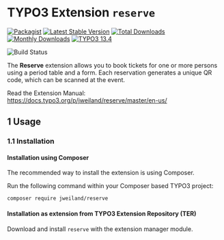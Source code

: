 # TYPO3 Extension `reserve`
[![Packagist][packagist-logo-stable]][extension-packagist-url]
[![Latest Stable Version][extension-build-shield]][extension-ter-url]
[![Total Downloads][extension-downloads-badge]][extension-packagist-url]
[![Monthly Downloads][extension-monthly-downloads]][extension-packagist-url]
[![TYPO3 13.4][TYPO3-shield]][TYPO3-13-url]

![Build Status](https://github.com/jweiland-net/reserve/actions/workflows/ci.yml/badge.svg)

The **Reserve** extension allows you to book tickets for one or more persons
using a period table and a form. Each reservation generates a unique QR code,
which can be scanned at the event.

Read the Extension Manual: https://docs.typo3.org/p/jweiland/reserve/master/en-us/

## 1 Usage

### 1.1 Installation

#### Installation using Composer

The recommended way to install the extension is using Composer.

Run the following command within your Composer based TYPO3 project:

```
composer require jweiland/reserve
```

#### Installation as extension from TYPO3 Extension Repository (TER)

Download and install `reserve` with the extension manager module.

<!-- MARKDOWN LINKS & IMAGES -->

[extension-build-shield]: https://poser.pugx.org/jweiland/reserve/v/stable.svg?style=for-the-badge

[extension-downloads-badge]: https://poser.pugx.org/jweiland/reserve/d/total.svg?style=for-the-badge

[extension-monthly-downloads]: https://poser.pugx.org/jweiland/reserve/d/monthly?style=for-the-badge

[extension-ter-url]: https://extensions.typo3.org/extension/reserve/

[extension-packagist-url]: https://packagist.org/packages/jweiland/reserve/

[packagist-logo-stable]: https://img.shields.io/badge/--grey.svg?style=for-the-badge&logo=packagist&logoColor=white

[TYPO3-13-url]: https://get.typo3.org/version/13

[TYPO3-shield]: https://img.shields.io/badge/TYPO3-13.4-green.svg?style=for-the-badge&logo=typo3

